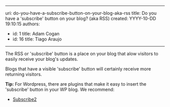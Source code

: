 

---
uri: do-you-have-a-subscribe-button-on-your-blog-aka-rss
title: Do you have a 'subscribe' button on your blog? (aka RSS)
created: YYYY-10-DD 19:10:15
authors:
  - id: 1
    title: Adam Cogan
  - id: 16
    title: Tiago Araujo
---




<span class='intro'> The RSS or 'subscribe' button is a place on your blog that alow visitors to easily receive your blog's updates.  </span>

<p>Blogs that have a visible 'subscribe' button will certainly receive more returning visitors. </p>
<div class="greyBox">
<p><strong>Tip&#58;</strong> For Wordpress, there are plugins that make it easy to insert the 'subscribe' button in your WP blog. We recommend&#58;</p>
<ul>
<li><a target="_blank" href="http&#58;//subscribe2.wordpress.com/">Subscribe2</a></li>
</ul>
</div>




